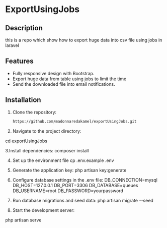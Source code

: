 # ExportUsingJobs

## Description
this is a repo which show how to export huge data into csv file using jobs in laravel

## Features
- Fully responsive design with Bootstrap.
- Export huge data from table using jobs to limit the time 
- Send the downloaded file into  email notifications.

## Installation

1. Clone the repository:
   ```bash
   https://github.com/madonnaredakamel/exportUsingJobs.git
2. Navigate to the project directory:

cd exportUsingJobs


3.Install dependencies:
composer install

4.  Set up the environment file
cp .env.example .env

   
5. Generate the application key:
php artisan key:generate

6. Configure database settings in the .env file:
DB_CONNECTION=mysql
DB_HOST=127.0.0.1
DB_PORT=3306
DB_DATABASE=queues
DB_USERNAME=root
DB_PASSWORD=yourpassword

7. Run database migrations and seed data:
php artisan migrate --seed


8. Start the development server:

php artisan serve






